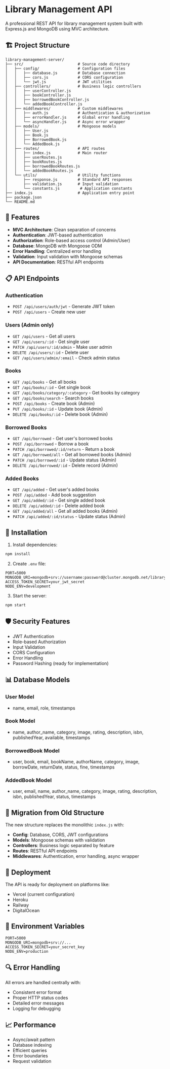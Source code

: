 # Library Management API

A professional REST API for library management system built with Express.js and MongoDB using MVC architecture.

## 🏗️ Project Structure

```
library-management-server/
├── src/                        # Source code directory
│   ├── config/                 # Configuration files
│   │   ├── database.js         # Database connection
│   │   ├── cors.js             # CORS configuration
│   │   └── jwt.js              # JWT utilities
│   ├── controllers/            # Business logic controllers
│   │   ├── userController.js
│   │   ├── bookController.js
│   │   ├── borrowedBookController.js
│   │   └── addedBookController.js
│   ├── middlewares/            # Custom middlewares
│   │   ├── auth.js             # Authentication & authorization
│   │   ├── errorHandler.js     # Global error handling
│   │   └── asyncHandler.js     # Async error wrapper
│   ├── models/                 # Mongoose models
│   │   ├── User.js
│   │   ├── Book.js
│   │   ├── BorrowedBook.js
│   │   └── AddedBook.js
│   ├── routes/                 # API routes
│   │   ├── index.js            # Main router
│   │   ├── userRoutes.js
│   │   ├── bookRoutes.js
│   │   ├── borrowedBookRoutes.js
│   │   └── addedBookRoutes.js
│   └── utils/                  # Utility functions
│       ├── response.js         # Standard API responses
│       ├── validation.js       # Input validation
│       └── constants.js         # Application constants
├── index.js                    # Application entry point
├── package.json
└── README.md
```

## 🚀 Features

- **MVC Architecture**: Clean separation of concerns
- **Authentication**: JWT-based authentication
- **Authorization**: Role-based access control (Admin/User)
- **Database**: MongoDB with Mongoose ODM
- **Error Handling**: Centralized error handling
- **Validation**: Input validation with Mongoose schemas
- **API Documentation**: RESTful API endpoints

## 📋 API Endpoints

### Authentication

- `POST /api/users/auth/jwt` - Generate JWT token
- `POST /api/users` - Create new user

### Users (Admin only)

- `GET /api/users` - Get all users
- `GET /api/users/:id` - Get single user
- `PATCH /api/users/:id/admin` - Make user admin
- `DELETE /api/users/:id` - Delete user
- `GET /api/users/admin/:email` - Check admin status

### Books

- `GET /api/books` - Get all books
- `GET /api/books/:id` - Get single book
- `GET /api/books/category/:category` - Get books by category
- `GET /api/books/search` - Search books
- `POST /api/books` - Create book (Admin)
- `PUT /api/books/:id` - Update book (Admin)
- `DELETE /api/books/:id` - Delete book (Admin)

### Borrowed Books

- `GET /api/borrowed` - Get user's borrowed books
- `POST /api/borrowed` - Borrow a book
- `PATCH /api/borrowed/:id/return` - Return a book
- `GET /api/borrowed/all` - Get all borrowed books (Admin)
- `PATCH /api/borrowed/:id` - Update status (Admin)
- `DELETE /api/borrowed/:id` - Delete record (Admin)

### Added Books

- `GET /api/added` - Get user's added books
- `POST /api/added` - Add book suggestion
- `GET /api/added/:id` - Get single added book
- `DELETE /api/added/:id` - Delete added book
- `GET /api/added/all` - Get all added books (Admin)
- `PATCH /api/added/:id/status` - Update status (Admin)

## 🔧 Installation

1. Install dependencies:

```bash
npm install
```

2. Create `.env` file:

```env
PORT=5000
MONGODB_URI=mongodb+srv://username:password@cluster.mongodb.net/libraryBooks
ACCESS_TOKEN_SECRET=your_jwt_secret
NODE_ENV=development
```

3. Start the server:

```bash
npm start
```

## 🛡️ Security Features

- JWT Authentication
- Role-based Authorization
- Input Validation
- CORS Configuration
- Error Handling
- Password Hashing (ready for implementation)

## 📊 Database Models

### User Model

- name, email, role, timestamps

### Book Model

- name, author_name, category, image, rating, description, isbn, publishedYear, available, timestamps

### BorrowedBook Model

- user, book, email, bookName, authorName, category, image, borrowDate, returnDate, status, fine, timestamps

### AddedBook Model

- user, email, name, author_name, category, image, rating, description, isbn, publishedYear, status, timestamps

## 🔄 Migration from Old Structure

The new structure replaces the monolithic `index.js` with:

- **Config**: Database, CORS, JWT configurations
- **Models**: Mongoose schemas with validation
- **Controllers**: Business logic separated by feature
- **Routes**: RESTful API endpoints
- **Middlewares**: Authentication, error handling, async wrapper

## 🚀 Deployment

The API is ready for deployment on platforms like:

- Vercel (current configuration)
- Heroku
- Railway
- DigitalOcean

## 📝 Environment Variables

```env
PORT=5000
MONGODB_URI=mongodb+srv://...
ACCESS_TOKEN_SECRET=your_secret_key
NODE_ENV=production
```

## 🔍 Error Handling

All errors are handled centrally with:

- Consistent error format
- Proper HTTP status codes
- Detailed error messages
- Logging for debugging

## 📈 Performance

- Async/await pattern
- Database indexing
- Efficient queries
- Error boundaries
- Request validation
